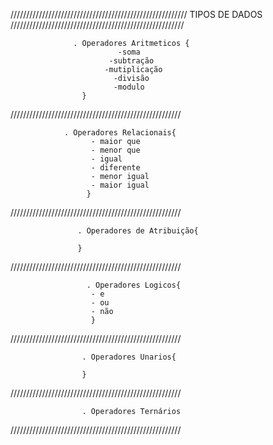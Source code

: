 ////////////////////////////////////////////////////////
                        TIPOS DE DADOS
///////////////////////////////////////////////////////

                  . Operadores Aritmeticos {
                            -soma
                          -subtração
                         -mutiplicação
                           -divisão
                           -modulo
                    }

//////////////////////////////////////////////////////

                . Operadores Relacionais{
                      - maior que 
                      - menor que
                      - igual 
                      - diferente  
                      - menor igual
                      - maior igual
                     }

//////////////////////////////////////////////////////

                   . Operadores de Atribuição{

                   }

//////////////////////////////////////////////////////

                     . Operadores Logicos{
                      - e
                      - ou
                      - não
                      }
//////////////////////////////////////////////////////
 
                    . Operadores Unarios{

                    }

//////////////////////////////////////////////////////

                    . Operadores Ternários

//////////////////////////////////////////////////////
